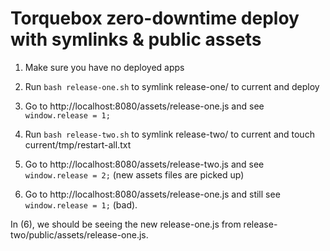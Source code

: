 # Torquebox zero-downtime deploy with symlinks & public assets

1. Make sure you have no deployed apps

2. Run `bash release-one.sh` to symlink release-one/ to current and deploy

3. Go to http://localhost:8080/assets/release-one.js and see `window.release = 1;`

4. Run `bash release-two.sh` to symlink release-two/ to current and touch current/tmp/restart-all.txt

5. Go to http://localhost:8080/assets/release-two.js and see `window.release = 2;` (new assets files are picked up)

6. Go to http://localhost:8080/assets/release-one.js and still see `window.release = 1;` (bad).

In (6), we should be seeing the new release-one.js from release-two/public/assets/release-one.js.
